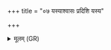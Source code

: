 +++
title = "०७ यस्याश्वासः प्रदिशि यस्य"

+++
<details><summary>मूलम् (GR)</summary>

यस्याश्वासः प्रदिशि यस्य गावो  
यस्य ग्रामा यस्य विश्वे रथासः ।  
यः सूर्यं य उषसं जजान  
यो अपां नेता स (…) ॥
</details>